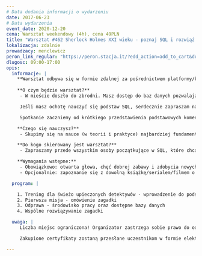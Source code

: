 ```yaml
---
# Data dodania informacji o wydarzeniu
date: 2017-06-23
# Data wydarzenia
event_date: 2020-12-20
cena: Warsztat weekendowy (4h), cena 49PLN
title: "Warsztat #462 Sherlock Holmes XXI wieku - poznaj SQL i rozwiąż kryminalną zagadkę"
lokalizacja: zdalnie
prowadzacy: menclewicz
peron_link_regular: "https://peron.stacja.it/?edd_action=add_to_cart&download_id=5072&edd_options[price_id]=1"
dlugosc: 09:00-17:00
opis:
  informacje: |
    **Warsztat odbywa się w formie zdalnej za pośrednictwem platformy/komunikatora online, z wykorzystaniem dźwięku, obrazu z kamery, udostępniania ekranu komputera prowadzącego i uczestników.** 
    
    **O czym będzie warsztat?**
     - W mieście doszło do zbrodni. Masz dostęp do baz danych pozwalających na znalezienie mordercy. Naucz się podstaw SQL i rozwiąż kryminalną zagadkę.

     Jeśli masz ochotę nauczyć się podstaw SQL, serdecznie zapraszam na wydarzenie podczas którego zapoznasz się z podstawowymi zasadami tworzenia zapytań do baz danych. Zdobytą wiedzę będziesz mieć okazję wykorzystać w interaktywnej grze detektywistycznej.

     Spotkanie zaczniemy od krótkiego przedstawienia podstawowych komend używanych w SQLu. Następnie przejdziemy do wspólnego rozwiązywania zagadki. Zdobywając przydatne umiejętności będziemy starać się rozwikłać tajemnice przestępstwa.

    **Czego się nauczysz?**
     - Skupimy się na nauce (w teorii i praktyce) najbardziej fundamentalnych SQLowych operacji, takich jak: pobieranie danych z bazy, sortowanie, filtrowanie, łączenie tabel, proste agregacje. Większość warsztatu będzie polegała na praktycznym wykorzystaniu wymienionych operacji do rozwiązania zagadki.

    **Do kogo skierowany jest warsztat?**
     - Zapraszamy przede wszystkim osoby początkujące w SQL, które chcą zdobyć pierwsze rozeznanie w tym temacie. Osoby bardziej doświadczone, które chcą się dobrze bawić, ćwicząc swoje umiejętności w praktyce również są mile widziane.

    **Wymagania wstępne:**
     - Obowiązkowo: otwarta głowa, chęć dobrej zabawy i zdobycia nowych umiejętności
     - Opcjonalnie: zapoznanie się z dowolną książkę/serialem/filmem o Sherlocku Holmesie :)

  program: |

    1. Trening dla świeżo upieczonych detektywów - wprowadzenie do podstaw języka SQL
    2. Pierwsza misja - omówienie zagadki
    3. Odprawa - środowisko pracy oraz dostępne bazy danych
    4. Wspólne rozwiązywanie zagadki

  uwaga: |
     Liczba miejsc ograniczona! Organizator zastrzega sobie prawo do odwołania wydarzenia w przypadku niezgłoszenia się minimalnej liczby uczestników.

     Zakupione certyfikaty zostaną przesłane uczestnikom w formie elektoronicznej po warsztacie. Jeśli chcesz otrzymać zakupiony certyfikat w formie papierowej, zgłoś to mailowo na adres kontakt@stacja.it. 

---
```

